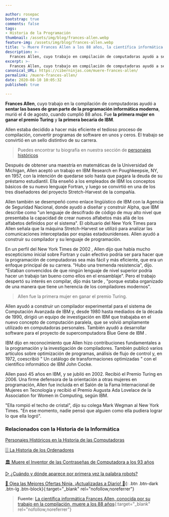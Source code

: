 ```yaml
---

author: rosepac
bootstrap: true
comments: false
tags:
- Historia de la Programación
thumbnail: /assets/img/blog/frances-allen.webp
feature-img: /assets/img/blog/frances-allen.webp
title: '▷ Muere Frances Allen a los 88 años, la científica informática más conocida por su trabajo en el desarrollo de la compilación'
description: >-
  Frances Allen, cuyo trabajo en compilación de computadoras ayudó a sentar las bases de gran parte de la programación de computadoras moderna, murió a los 88 años. Allen estaba decidido a hacer más eficiente el tedioso proceso de compilación (convertir programas de software en unos y ceros).
excerpt: >-
  Frances Allen, cuyo trabajo en compilación de computadoras ayudó a sentar las bases de gran parte de la programación de computadoras moderna, murió a los 88 años. Allen estaba decidido a hacer más eficiente el tedioso proceso de compilación (convertir programas de software en unos y ceros).
canonical_URL: https://ciberninjas.com/muere-frances-allen/
permalink: /muere-frances-allen/
date: 2020-08-10 10:05:32
published: true

---
```


**Frances Allen**, cuyo trabajo en la compilación de computadoras ayudó a **sentar las bases de gran parte de la programación informática moderna**, murió el 4 de agosto, cuando cumplió 88 años. Fue **la primera mujer en ganar el premio Turing** y **la primera becaria de IBM**.

Allen estaba decidido a hacer más eficiente el tedioso proceso de compilación, convertir programas de software en unos y ceros. El trabajo se convirtió en un sello distintivo de su carrera.

> Puedes encontrar tu biografía en nuestra sección de [personajes históricos](https://ciberninjas.com/personajes-historicos/frances-allen/)

Después de obtener una maestría en matemáticas de la Universidad de Michigan, Allen aceptó un trabajo en IBM Research en Poughkeepsie, NY, en 1957, con la intención de quedarse solo hasta que pagara la deuda de su préstamo estudiantil. Ella enseñó a los empleados de IBM los conceptos básicos de su nuevo lenguaje Fortran, y luego se convirtió en una de los tres diseñadores del proyecto Stretch-Harvest de la compañía.

Allen también se desempeñó como enlace lingüístico de IBM con la Agencia de Seguridad Nacional, donde ayudó a diseñar y construir Alpha, que IBM describe como "un lenguaje de descifrado de código de muy alto nivel que presentaba la capacidad de crear nuevos alfabetos más allá de los alfabetos definidos por el sistema". El obituario del New York Times para Allen señala que la máquina Stretch-Harvest se utilizó para analizar las comunicaciones interceptadas por espías estadounidenses. Allen ayudó a construir su compilador y su lenguaje de programación.

En un perfil del New York Times de 2002 , Allen dijo que había mucho escepticismo inicial sobre Fortran y cuán efectivo podría ser para hacer que la programación de computadoras sea más fácil y más eficiente, que era un enfoque principal de su carrera. "Hubo una tremenda resistencia", dijo. "Estaban convencidos de que ningún lenguaje de nivel superior podría hacer un trabajo tan bueno como ellos en el ensamblaje". Pero el trabajo despertó su interés en compilar, dijo más tarde , "porque estaba organizado de una manera que tiene un herencia de los compiladores modernos".

> Allen fue la primera mujer en ganar el premio Turing.

Allen ayudó a construir un compilador experimental para el sistema de Computación Avanzada de IBM y, desde 1980 hasta mediados de la década de 1990, dirigió un equipo de investigación en IBM que trabajaba en el nuevo concepto de computación paralela, que se volvió ampliamente utilizado en computadoras personales. También ayudó a desarrollar software para el proyecto de supercomputadora Blue Gene de IBM .

IBM dijo en reconocimiento que Allen hizo contribuciones fundamentales a la programación y la investigación de compiladores. También publicó varios artículos sobre optimización de programas, análisis de flujo de control y, en 1972, coescribió " Un catálogo de transformaciones optimizadas " con el científico informático de IBM John Cocke.

Allen pasó 45 años en IBM, y se jubiló en 2002. Recibió el Premio Turing en 2006. Una firme defensora de la orientación a otras mujeres en programación, Allen fue incluida en el Salón de la Fama Internacional de Mujeres en Tecnología y recibió el Premio Augusta Ada Lovelace de la Association for Women in Computing, según IBM.

"Ella rompió el techo de cristal", dijo su colega Mark Wegman al New York Times. "En ese momento, nadie pensó que alguien como ella pudiera lograr lo que ella logró".

### **Relacionados con la Historia de la Informática**

[Personajes Históricos en la Historia de las Computadoras](https://ciberninjas.com/personajes-historicos/)

[🗄 La Historia de los Ordenadores](https://ciberninjas.com/historia-computadora/)

[🏛 Muere el Inventor de las Contraseñas de Computadora a los 93 años](https://ciberninjas.com/muere-inventor-contrasenas/)

[▷ ¿Cuándo y dónde aparece por primera vez la palabra robots?](https://ciberninjas.com/aparicion-palabra-robot/)

[🎁 Ojea las Mejores Ofertas Ninja, ¡Actualizadas a Diario! 🛒](https://www.amazon.es/shop/cibercursos){: .btn .btn-dark .btn-lg .btn-block}{:target="_blank" rel="nofollow,noreferrer"}

> **Fuente**: [La científica informática Frances Allen, conocida por su trabajo en la compilación, muere a los 88 años](https://www.theverge.com/2020/8/9/21360722/frances-allen-computer-scientist-compiling-ibm){:target="_blank" rel="nofollow,noreferrer"}